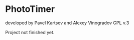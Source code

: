 PhotoTimer
==========

developed by Pavel Kartsev and Alexey Vinogradov GPL v.3

Project not finished yet.
